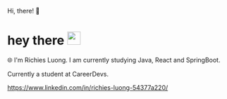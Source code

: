 Hi, there! :wave:

<h1>
  hey there
  <img src="https://media.giphy.com/media/hvRJCLFzcasrR4ia7z/giphy.gif" width="30px"/>
</h1>

:globe_with_meridians: I'm Richies Luong. I am currently studying Java, React and SpringBoot.

Currently a student at CareerDevs.

https://www.linkedin.com/in/richies-luong-54377a220/
